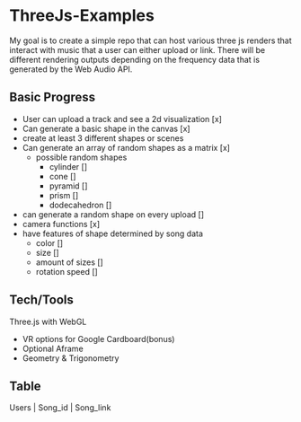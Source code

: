 # ThreeJs-Examples
My goal is to create a simple repo that can host various three js renders that interact with music that a user can either upload or link.
There will be different rendering outputs depending on the frequency data that is generated by the Web Audio API. 

## Basic Progress
- User can upload a track and see a 2d visualization [x]
- Can generate a basic shape in the canvas [x]
- create at least 3 different shapes or scenes
- Can generate an array of random shapes as a matrix [x]
  - possible random shapes
    - cylinder []
    - cone []
    - pyramid []
    - prism []
    - dodecahedron []
- can generate a random shape on every upload []
- camera functions [x]
- have features of shape determined by song data
  - color []
  - size []
  - amount of sizes []
  - rotation speed []

## Tech/Tools
Three.js with WebGL
  - VR options for Google Cardboard(bonus)
  - Optional Aframe
  - Geometry & Trigonometry

## Table
Users | Song_id 
      | Song_link